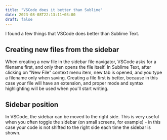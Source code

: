 ```yaml
---
title: "VSCode does it better than Sublime"
date: 2023-08-08T22:13:11+03:00
draft: false
---
```


I found a few things that VSCode does better than Sublime Text.

<!--more-->

## Creating new files from the sidebar

When creating a new file in the sidebar file navigator, VSCode
asks for a filename first, and only then opens the file itself.
In Sublime Text, after clicking on "New File" context menu item,
new tab is opened, and you type a filename only when saving.
Creating a file first is better, because in this case  your file
will have an extension, and proper mode and syntax highlighting
will be used when you'll start writing.

## Sidebar position

In VSCode, the sidebar can be moved to the right side.
This is very useful when you often toggle the sidebar (on small screens,
for example) - in this case your code is not shifted to the right
side each time the sidebar is shown.
